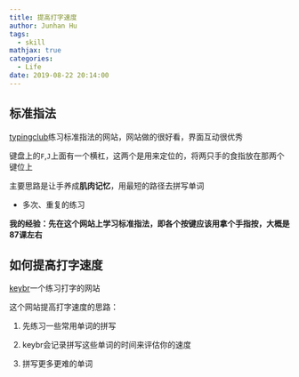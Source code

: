 ```yaml
---
title: 提高打字速度
author: Junhan Hu
tags: 
  - skill
mathjax: true
categories:
  - Life
date: 2019-08-22 20:14:00
---
```


## 标准指法

[typingclub](https://www.typingclub.com)练习标准指法的网站，网站做的很好看，界面互动很优秀

键盘上的`F`,`J`上面有一个横杠，这两个是用来定位的，将两只手的食指放在那两个键位上

主要思路是让手养成**肌肉记忆**，用最短的路径去拼写单词

* 多次、重复的练习

**我的经验：先在这个网站上学习标准指法，即各个按键应该用拿个手指按，大概是87课左右**

## 如何提高打字速度

[keybr](https://www.keybr.com/)一个练习打字的网站

这个网站提高打字速度的思路：

1. 先练习一些常用单词的拼写

1. keybr会记录拼写这些单词的时间来评估你的速度
2. 拼写更多更难的单词

